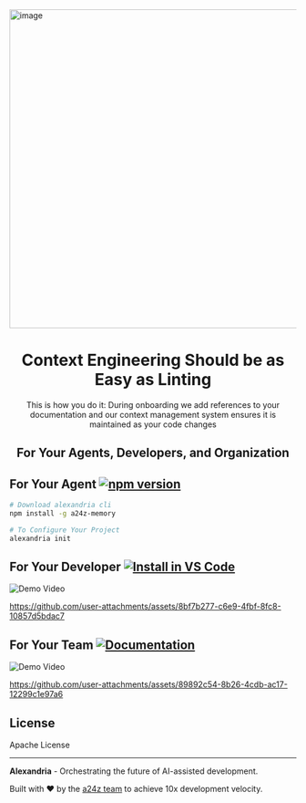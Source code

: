 <img width="1024" height="559" alt="image" src="https://github.com/user-attachments/assets/55678688-7739-46d1-8e9f-66b4fc9efb3d" />

<div align="center">
<h1>Context Engineering Should be as Easy as Linting</h1>
<p>This is how you do it: During onboarding we add references to your documentation and our context management system ensures it is maintained as your code changes</p>
</div>

<div align="center">
<h2>For Your Agents, Developers, and Organization</h2>
</div>

## For Your Agent [![npm version](https://badge.fury.io/js/a24z-memory.svg)](https://www.npmjs.com/package/a24z-memory)
```bash
# Download alexandria cli
npm install -g a24z-memory

# To Configure Your Project
alexandria init
```
## For Your Developer [![Install in VS Code](https://img.shields.io/badge/Install%20in%20VS%20Code-0098FF?style=for-the-badge&logo=visualstudiocode&logoColor=white)](https://insiders.vscode.dev/redirect?url=vscode%3Amcp%2Finstall%3F%7B%22name%22%3A%22a24z-memory%22%2C%22command%22%3A%22npx%22%2C%22args%22%3A%5B%22-y%22%2C%22a24z-memory%22%5D%7D)


![Demo Video](https://github.com/user-attachments/assets/8bf7b277-c6e9-4fbf-8fc8-10857d5bdac7)


https://github.com/user-attachments/assets/8bf7b277-c6e9-4fbf-8fc8-10857d5bdac7


## For Your Team [![Documentation](https://img.shields.io/badge/docs-a24z.ai-blue.svg)](https://a24z-ai.github.io/Alexandria)
![Demo Video](https://github.com/user-attachments/assets/89892c54-8b26-4cdb-ac17-12299c1e97a6)


https://github.com/user-attachments/assets/89892c54-8b26-4cdb-ac17-12299c1e97a6




## License

Apache License

---

**Alexandria** - Orchestrating the future of AI-assisted development.

Built with ❤️ by the [a24z team](https://a24z.ai) to achieve 10x development velocity.
